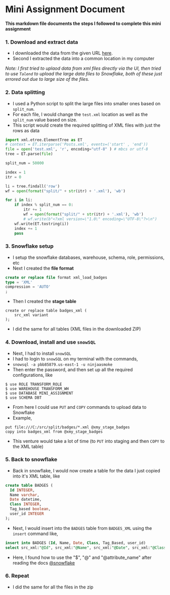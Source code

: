 # Mini Assignment Document

**This markdown file documents the steps I followed to complete this mini assignment**

### 1. Download and extract data

- I downloaded the data from the given URL [here](https://archive.org/download/stackexchange/askubuntu.com.7z).
- Second I extracted the data into a common location in my computer

*Note: I first tried to uplaod data from xml files directly via the UI, 
then tried to use `Talend` to upload the large data files to Snowflake, 
both of these just errored out due to large size of the files.*

### 2. Data splitting

- I used a Python script to split the large files into smaller ones based on `split_num`.
- For each file, I would change the `test.xml` location as well as the `split_num` value based on size.
- This script would create the required splitting of XML files with just the rows as data 
```py
import xml.etree.ElementTree as ET
# context = ET.iterparse('Posts.xml', events=('start' , 'end'))
file = open('test.xml', 'r', encoding="utf-8" ) # mbcs or utf-8
tree = ET.parse(file)

split_num = 50000

index = 1
itr = 0

li = tree.findall('row')
wf = open(format("split/" + str(itr) + '.xml'), 'wb')

for i in li:
    if index % split_num == 0:
        itr += 1
        wf = open(format("split/" + str(itr) + '.xml'), 'wb')
        # wf.write(b"<?xml version=\"1.0\" encoding=\"UTF-8\"?>\n")
    wf.write(ET.tostring(i))
    index += 1
    pass
```

### 3. Snowflake setup

- I setup the snowflake databases, warehouse, schema, role, permissions, etc
- Next I created the **file format**
```sql
create or replace file format xml_load_badges
type = 'XML'
compression = 'AUTO'
;
```
- Then I created the **stage table**
```
create or replace table badges_xml (
    src_xml variant
);
```
- I did the same for all tables (XML files in the downloaded ZIP) 


### 4. Download, install and use `snowSQL`

- Next, I had to install `snowSQL`
- I had to login to `snowSQL` on my terminal with the commands,
- ```snowsql -a pbb85879.us-east-1 -u ninjaasmoke```
- Then enter the password, and then set up all the required configurations, like
```snowsql
$ use ROLE TRANSFORM_ROLE
$ use WAREHOUSE TRANSFORM_WH
$ use DATABASE MINI_ASSIGNMENT
$ use SCHEMA DBT
```
- From here I could use `PUT` and `COPY` commands to upload data to Snowflake
- Example,
``` 
put file:///C:/src/split/badges/*.xml @xmy_stage_badges
copy into badges_xml from @xmy_stage_badges
```
- This venture would take a lot of time (to `PUT` into staging and then `COPY` to the XML table)

### 5. Back to snowflake

- Back in snowflake, I would now create a table for the data I just copied into it's XML table, like
```SQL
create table BADGES (
  Id INTEGER,
  Name varchar,
  Date datetime,
  Class INTEGER,
  Tag_based boolean,
  user_id INTEGER
);
```
- Next, I would insert into the `BADGES` table from `BADGES_XML` using the `insert` command like,

```SQL
insert into BADGES (Id, Name, Date, Class, Tag_Based, user_id) 
select src_xml:"@Id", src_xml:"@Name", src_xml:"@Date", src_xml:"@Class", src_xml:"@TagBased", src_xml:"@UserId" from badges_xml
```
- Here, I found how to use the "$", "@" and "@attribute_name" after reading the docs [@snowflake](https://docs.snowflake.com/en/sql-reference/functions/xmlget.html#usage-notes)

### 6. Repeat
- I did the same for all the files in the zip
